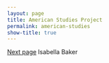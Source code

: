 ```yaml
---
layout: page
title: American Studies Project
permalink: american-studies
show-title: true
---
```

[Next page](subtitle.html)
Isabella Baker
